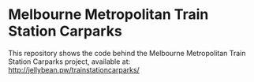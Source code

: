# Melbourne Metropolitan Train Station Carparks

This repository shows the code behind the Melbourne Metropolitan Train Station Carparks project, available at: http://jellybean.pw/trainstationcarparks/
